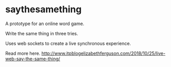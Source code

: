 # saythesamething
A prototype for an online word game. 

Write the same thing in three tries. 

Uses web sockets to create a live synchronous experience. 

Read more here. http://www.itpblogelizabethferguson.com/2018/10/25/live-web-say-the-same-thing/


